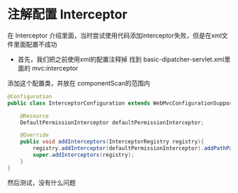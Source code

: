 # 注解配置 Interceptor

在 Interceptor 介绍里面，当时尝试使用代码添加interceptor失败，但是在xml文件里面配置不成功

- 首先，我们把之前使用xml的配置注释掉  找到 basic-dipatcher-servlet.xml里面的 mvc:interceptor

添加这个配置类，并放在 componentScan的范围内

```java
@Configuration
public class InterceptorConfiguration extends WebMvcConfigurationSupport {

    @Resource
    DefaultPermissionInterceptor defaultPermissionInterceptor;

    @Override
    public void addInterceptors(InterceptorRegistry registry){
        registry.addInterceptor(defaultPermissionInterceptor).addPathPatterns("/**");
        super.addInterceptors(registry);
    }
}
```

然后测试，没有什么问题